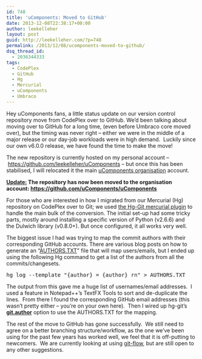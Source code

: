 ```yaml
---
id: 748
title: 'uComponents: Moved to GitHub'
date: 2013-12-08T22:38:17+00:00
author: leekelleher
layout: post
guid: http://leekelleher.com/?p=748
permalink: /2013/12/08/ucomponents-moved-to-github/
dsq_thread_id:
  - 2036344333
tags:
  - CodePlex
  - GitHub
  - Hg
  - Mercurial
  - uComponents
  - Umbraco
---
```

Hey uComponents fans, a little status update on our version control repository move from CodePlex over to GitHub. We&#8217;d been talking about moving over to GitHub for a long time, (even before Umbraco core moved over), but the timing was never right &#8211; either we were in the middle of a major release or our day-job workloads were in high demand.  Luckily since our own v6.0.0 release, we have found the time to make the move!

The new repository is currently hosted on my personal account &#8211; <https://github.com/leekelleher/uComponents> &#8211; but once this has been stabilised, I will relocated it the main [uComponents organisation](https://github.com/uComponents) account.

**<span style="text-decoration: underline;">Update:</span> The repository has now been moved to the organisation account: <https://github.com/uComponents/uComponents>**

For those who are interested in how I migrated from our Mercurial (Hg) repository on CodePlex over to Git; we used [the Hg-Git mercurial plugin](http://hg-git.github.io/) to handle the main bulk of the conversion. The initial set-up had some tricky parts, mostly around installing a specific version of Python (v2.6.6) and the Dulwich library (v0.8.0+). But once configured, it all works very well.

The biggest issue I had was trying to map the commit authors with their corresponding GitHub accounts. There are various blog posts on how to generate an &#8220;[AUTHORS.TXT](https://github.com/schacon/hg-git#gitauthors)&#8221; file that will map users/emails, but I ended up using the following Hg command to get a list of the authors from all the commits/changesets.

<pre class="brush: bash; gutter: false">hg log --template "{author} = {author} rn" &gt; AUTHORS.TXT</pre>

The output from this gave me a huge list of usernames/email addresses.  I used a feature in Notepad++&#8217;s TextFX Tools to sort and de-duplicate the lines.  From there I found the corresponding GitHub email addresses (this wasn&#8217;t pretty either &#8211; you&#8217;re on your own here).  Then I wired up hg-git&#8217;s [**git.author**](https://github.com/schacon/hg-git#gitauthors) option to use the AUTHORS.TXT for the mapping.

The rest of the move to GitHub has gone successfully.  We still need to agree on a better branching structure/workflow, as the one we&#8217;ve been using for the past few years has worked well, we feel that it is off-putting to newcomers.  We are currently looking at using [git-flow](http://nvie.com/posts/a-successful-git-branching-model/), but are still open to any other suggestions.